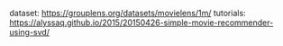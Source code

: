 dataset: https://grouplens.org/datasets/movielens/1m/
tutorials: https://alyssaq.github.io/2015/20150426-simple-movie-recommender-using-svd/